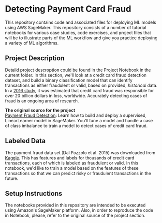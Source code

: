 # Detecting Payment Card Fraud

This repository contains code and associated files for deploying ML models using AWS SageMaker. This repository consists of a number of tutorial notebooks for various case studies, code exercises, and project files that will be to illustrate parts of the ML workflow and give you practice deploying a variety of ML algorithms.

## Project Description

Detaild project descroption could be found in the Project Notebook in the current folder.
In this section, we'll look at a credit card fraud detection dataset, and build a binary classification model that can identify transactions as either fraudulent or valid, based on provided, *historical* data. In a [2016 study](https://nilsonreport.com/upload/content_promo/The_Nilson_Report_10-17-2016.pdf), it was estimated that credit card fraud was responsible for over 20 billion dollars in loss, worldwide. Accurately detecting cases of fraud is an ongoing area of research.


**The original source for the project**
<br> [Payment Fraud Detection](https://github.com/udacity/ML_SageMaker_Studies/tree/master/Payment_Fraud_Detection): Learn how to build and deploy a supervised, LinearLearner model in SageMaker. You'll tune a model and handle a case of class imbalance to train a model to detect cases of credit card fraud.

## Labeled Data

The payment fraud data set (Dal Pozzolo et al. 2015) was downloaded from [Kaggle](https://www.kaggle.com/mlg-ulb/creditcardfraud/data). This has features and labels for thousands of credit card transactions, each of which is labeled as fraudulent or valid. In this notebook, we'd like to train a model based on the features of these transactions so that we can predict risky or fraudulent transactions in the future.


## Setup Instructions

The notebooks provided in this repository are intended to be executed using Amazon's SageMaker platform. Also, in order to reproduce the code in Notebook, please, refer to the original source of the project section.
